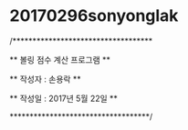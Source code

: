 # 20170296sonyonglak
/***********************************

** 볼링 점수 계산 프로그램 **

** 작성자 : 손용락 **

** 작성일 : 2017년 5월 22일 **

***********************************/
